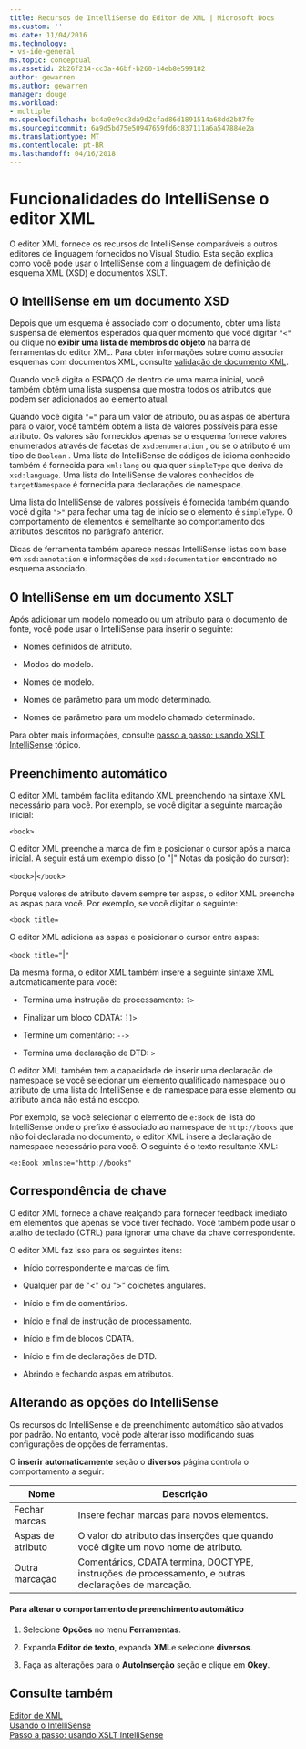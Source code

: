 ```yaml
---
title: Recursos de IntelliSense do Editor de XML | Microsoft Docs
ms.custom: ''
ms.date: 11/04/2016
ms.technology:
- vs-ide-general
ms.topic: conceptual
ms.assetid: 2b26f214-cc3a-46bf-b260-14eb8e599182
author: gewarren
ms.author: gewarren
manager: douge
ms.workload:
- multiple
ms.openlocfilehash: bc4a0e9cc3da9d2cfad86d1891514a68dd2b87fe
ms.sourcegitcommit: 6a9d5bd75e50947659fd6c837111a6a547884e2a
ms.translationtype: MT
ms.contentlocale: pt-BR
ms.lasthandoff: 04/16/2018
---
```

# <a name="xml-editor-intellisense-features"></a>Funcionalidades do IntelliSense o editor XML
O editor XML fornece os recursos do IntelliSense comparáveis a outros editores de linguagem fornecidos no Visual Studio. Esta seção explica como você pode usar o IntelliSense com a linguagem de definição de esquema XML (XSD) e documentos XSLT.  
  
## <a name="intellisense-in-an-xsd-document"></a>O IntelliSense em um documento XSD  
 Depois que um esquema é associado com o documento, obter uma lista suspensa de elementos esperados qualquer momento que você digitar `"<"` ou clique no **exibir uma lista de membros do objeto** na barra de ferramentas do editor XML. Para obter informações sobre como associar esquemas com documentos XML, consulte [validação de documento XML](../xml-tools/xml-document-validation.md).  
  
 Quando você digita o ESPAÇO de dentro de uma marca inicial, você também obtém uma lista suspensa que mostra todos os atributos que podem ser adicionados ao elemento atual.  
  
 Quando você digita `"="` para um valor de atributo, ou as aspas de abertura para o valor, você também obtém a lista de valores possíveis para esse atributo. Os valores são fornecidos apenas se o esquema fornece valores enumerados através de facetas de `xsd:enumeration` , ou se o atributo é um tipo de `Boolean` . Uma lista do IntelliSense de códigos de idioma conhecido também é fornecida para `xml:lang` ou qualquer `simpleType` que deriva de `xsd:language`. Uma lista do IntelliSense de valores conhecidos de `targetNamespace` é fornecida para declarações de namespace.  
  
 Uma lista do IntelliSense de valores possíveis é fornecida também quando você digita `">"` para fechar uma tag de início se o elemento é `simpleType`. O comportamento de elementos é semelhante ao comportamento dos atributos descritos no parágrafo anterior.  
  
 Dicas de ferramenta também aparece nessas IntelliSense listas com base em `xsd:annotation` e informações de `xsd:documentation` encontrado no esquema associado.  
  
## <a name="intellisense-in-an-xslt-document"></a>O IntelliSense em um documento XSLT  
 Após adicionar um modelo nomeado ou um atributo para o documento de fonte, você pode usar o IntelliSense para inserir o seguinte:  
  
-   Nomes definidos de atributo.  
  
-   Modos do modelo.  
  
-   Nomes de modelo.  
  
-   Nomes de parâmetro para um modo determinado.  
  
-   Nomes de parâmetro para um modelo chamado determinado.  
  
Para obter mais informações, consulte [passo a passo: usando XSLT IntelliSense](../xml-tools/walkthrough-using-xslt-intellisense.md) tópico.  
  
## <a name="auto-completion"></a>Preenchimento automático  
 O editor XML também facilita editando XML preenchendo na sintaxe XML necessário para você. Por exemplo, se você digitar a seguinte marcação inicial:  
  
 `<book>`  
  
 O editor XML preenche a marca de fim e posicionar o cursor após a marca inicial. A seguir está um exemplo disso (o "&#124;" Notas da posição do cursor):  
  
 `<book>`&#124;`</book>`  
  
 Porque valores de atributo devem sempre ter aspas, o editor XML preenche as aspas para você. Por exemplo, se você digitar o seguinte:  
  
 `<book title=`  
  
 O editor XML adiciona as aspas e posicionar o cursor entre aspas:  
  
 `<book title="`&#124;`"`  
  
 Da mesma forma, o editor XML também insere a seguinte sintaxe XML automaticamente para você:  
  
-   Termina uma instrução de processamento:  `?>`  
  
-   Finalizar um bloco CDATA: `]]>`  
  
-   Termine um comentário: `-->`  
  
-   Termina uma declaração de DTD: `>`  
  
O editor XML também tem a capacidade de inserir uma declaração de namespace se você selecionar um elemento qualificado namespace ou o atributo de uma lista do IntelliSense e de namespace para esse elemento ou atributo ainda não está no escopo.  
  
Por exemplo, se você selecionar o elemento de `e:Book` de lista do IntelliSense onde o prefixo é associado ao namespace de `http://books` que não foi declarada no documento, o editor XML insere a declaração de namespace necessário para você. O seguinte é o texto resultante XML:  
  
`<e:Book xmlns:e="http://books"`  
  
## <a name="brace-matching"></a>Correspondência de chave  
 O editor XML fornece a chave realçando para fornecer feedback imediato em elementos que apenas se você tiver fechado. Você também pode usar o atalho de teclado (CTRL) para ignorar uma chave da chave correspondente.  
  
 O editor XML faz isso para os seguintes itens:  
  
-   Início correspondente e marcas de fim.  
  
-   Qualquer par de "\<" ou ">" colchetes angulares.  
  
-   Início e fim de comentários.  
  
-   Início e final de instrução de processamento.  
  
-   Início e fim de blocos CDATA.  
  
-   Início e fim de declarações de DTD.  
  
-   Abrindo e fechando aspas em atributos.  
  
## <a name="modifying-the-intellisense-options"></a>Alterando as opções do IntelliSense  
 Os recursos do IntelliSense e de preenchimento automático são ativados por padrão. No entanto, você pode alterar isso modificando suas configurações de opções de ferramentas.  
  
 O **inserir automaticamente** seção o **diversos** página controla o comportamento a seguir:  
  
|Nome|Descrição|  
|----------|-----------------|  
|Fechar marcas|Insere fechar marcas para novos elementos.|  
|Aspas de atributo|O valor do atributo das inserções que quando você digite um novo nome de atributo.|  
|Outra marcação|Comentários, CDATA termina, DOCTYPE, instruções de processamento, e outras declarações de marcação.|  
  
#### <a name="to-change-the-auto-completion-behavior"></a>Para alterar o comportamento de preenchimento automático  
  
1.  Selecione **Opções** no menu **Ferramentas**.  
  
2.  Expanda **Editor de texto**, expanda **XML**e selecione **diversos**.  
  
3.  Faça as alterações para o **AutoInserção** seção e clique em **Okey**.  
  
## <a name="see-also"></a>Consulte também  
 [Editor de XML](../xml-tools/xml-editor.md)   
 [Usando o IntelliSense](../ide/using-intellisense.md)   
 [Passo a passo: usando XSLT IntelliSense](../xml-tools/walkthrough-using-xslt-intellisense.md)